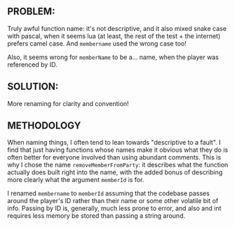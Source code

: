 ## PROBLEM: 
Truly awful function name: it's not descriptive, and it also mixed snake case with pascal, when it seems lua (at least, the rest of the test + the internet) prefers camel case. And `membername` used the wrong case too! 

Also, it seems wrong for `memberName` to be a... name, when the player was referenced by ID.

## SOLUTION: 
More renaming for clarity and convention!

## METHODOLOGY
When naming things, I often tend to lean towards "descriptive to a fault". I find that just having functions whose names make it obvious what they do is often better for everyone involved than using abundant comments. This is why I chose the name `removeMemberFromParty`: it describes what the function actually does built right into the name, with the added bonus of describing more clearly what the argument `memberId` is for. 

I renamed `membername` to `memberId` assuming that the codebase passes around the player's ID rather than their name or some other volatile bit of info. Passing by ID is, generally, much less prone to error, and also and int requires less memory be stored than passing a string around.